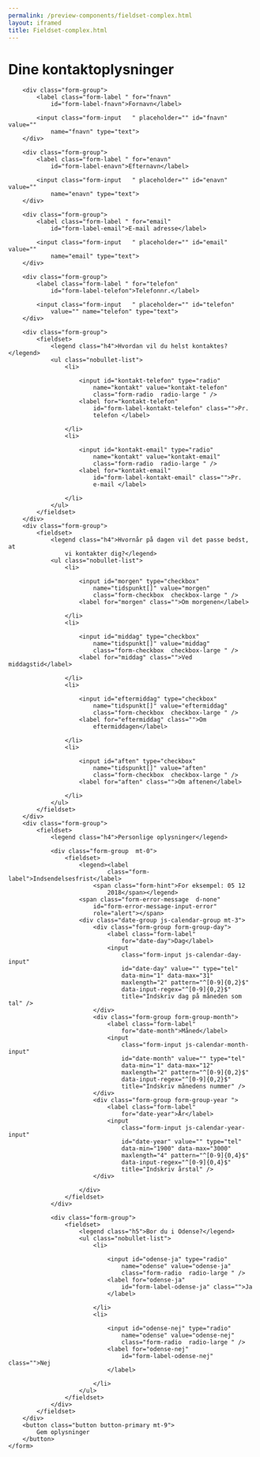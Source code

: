 ```yaml
--- 
permalink: /preview-components/fieldset-complex.html
layout: iframed 
title: Fieldset-complex.html
---
```

<div class="container">
    <h1 class="h2">Dine kontaktoplysninger</h1>
    <form>

        <div class="form-group">
            <label class="form-label " for="fnavn"
                id="form-label-fnavn">Fornavn</label>

            <input class="form-input   " placeholder="" id="fnavn" value=""
                name="fnavn" type="text">
        </div>

        <div class="form-group">
            <label class="form-label " for="enavn"
                id="form-label-enavn">Efternavn</label>

            <input class="form-input   " placeholder="" id="enavn" value=""
                name="enavn" type="text">
        </div>

        <div class="form-group">
            <label class="form-label " for="email"
                id="form-label-email">E-mail adresse</label>

            <input class="form-input   " placeholder="" id="email" value=""
                name="email" type="text">
        </div>

        <div class="form-group">
            <label class="form-label " for="telefon"
                id="form-label-telefon">Telefonnr.</label>

            <input class="form-input   " placeholder="" id="telefon"
                value="" name="telefon" type="text">
        </div>

        <div class="form-group">
            <fieldset>
                <legend class="h4">Hvordan vil du helst kontaktes?</legend>
                <ul class="nobullet-list">
                    <li>

                        <input id="kontakt-telefon" type="radio"
                            name="kontakt" value="kontakt-telefon"
                            class="form-radio  radio-large " />
                        <label for="kontakt-telefon"
                            id="form-label-kontakt-telefon" class="">Pr.
                            telefon </label>

                    </li>
                    <li>

                        <input id="kontakt-email" type="radio"
                            name="kontakt" value="kontakt-email"
                            class="form-radio  radio-large " />
                        <label for="kontakt-email"
                            id="form-label-kontakt-email" class="">Pr.
                            e-mail </label>

                    </li>
                </ul>
            </fieldset>
        </div>
        <div class="form-group">
            <fieldset>
                <legend class="h4">Hvornår på dagen vil det passe bedst, at
                    vi kontakter dig?</legend>
                <ul class="nobullet-list">
                    <li>

                        <input id="morgen" type="checkbox"
                            name="tidspunkt[]" value="morgen"
                            class="form-checkbox  checkbox-large " />
                        <label for="morgen" class="">Om morgenen</label>

                    </li>
                    <li>

                        <input id="middag" type="checkbox"
                            name="tidspunkt[]" value="middag"
                            class="form-checkbox  checkbox-large " />
                        <label for="middag" class="">Ved middagstid</label>

                    </li>
                    <li>

                        <input id="eftermiddag" type="checkbox"
                            name="tidspunkt[]" value="eftermiddag"
                            class="form-checkbox  checkbox-large " />
                        <label for="eftermiddag" class="">Om
                            eftermiddagen</label>

                    </li>
                    <li>

                        <input id="aften" type="checkbox"
                            name="tidspunkt[]" value="aften"
                            class="form-checkbox  checkbox-large " />
                        <label for="aften" class="">Om aftenen</label>

                    </li>
                </ul>
            </fieldset>
        </div>
        <div class="form-group">
            <fieldset>
                <legend class="h4">Personlige oplysninger</legend>

                <div class="form-group  mt-0">
                    <fieldset>
                        <legend><label
                                class="form-label">Indsendelsesfrist</label>
                            <span class="form-hint">For eksempel: 05 12
                                2018</span></legend>
                        <span class="form-error-message  d-none"
                            id="form-error-message-input-error"
                            role="alert"></span>
                        <div class="date-group js-calendar-group mt-3">
                            <div class="form-group form-group-day">
                                <label class="form-label"
                                    for="date-day">Dag</label>
                                <input
                                    class="form-input js-calendar-day-input"
                                    id="date-day" value="" type="tel"
                                    data-min="1" data-max="31"
                                    maxlength="2" pattern="^[0-9]{0,2}$"
                                    data-input-regex="^[0-9]{0,2}$"
                                    title="Indskriv dag på måneden som tal" />
                            </div>
                            <div class="form-group form-group-month">
                                <label class="form-label"
                                    for="date-month">Måned</label>
                                <input
                                    class="form-input js-calendar-month-input"
                                    id="date-month" value="" type="tel"
                                    data-min="1" data-max="12"
                                    maxlength="2" pattern="^[0-9]{0,2}$"
                                    data-input-regex="^[0-9]{0,2}$"
                                    title="Indskriv månedens nummer" />
                            </div>
                            <div class="form-group form-group-year ">
                                <label class="form-label"
                                    for="date-year">År</label>
                                <input
                                    class="form-input js-calendar-year-input"
                                    id="date-year" value="" type="tel"
                                    data-min="1900" data-max="3000"
                                    maxlength="4" pattern="^[0-9]{0,4}$"
                                    data-input-regex="^[0-9]{0,4}$"
                                    title="Indskriv årstal" />
                            </div>

                        </div>
                    </fieldset>
                </div>

                <div class="form-group">
                    <fieldset>
                        <legend class="h5">Bor du i Odense?</legend>
                        <ul class="nobullet-list">
                            <li>

                                <input id="odense-ja" type="radio"
                                    name="odense" value="odense-ja"
                                    class="form-radio  radio-large " />
                                <label for="odense-ja"
                                    id="form-label-odense-ja" class="">Ja
                                </label>

                            </li>
                            <li>

                                <input id="odense-nej" type="radio"
                                    name="odense" value="odense-nej"
                                    class="form-radio  radio-large " />
                                <label for="odense-nej"
                                    id="form-label-odense-nej" class="">Nej
                                </label>

                            </li>
                        </ul>
                    </fieldset>
                </div>
            </fieldset>
        </div>
        <button class="button button-primary mt-9">
            Gem oplysninger
        </button>
    </form>
</div>